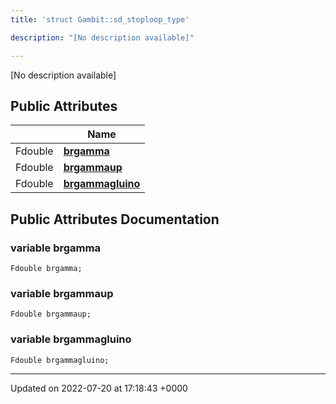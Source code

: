 ```yaml
---
title: 'struct Gambit::sd_stoploop_type'

description: "[No description available]"

---
```









[No description available]

## Public Attributes

|                | Name           |
| -------------- | -------------- |
| Fdouble | **[brgamma](/documentation/code/classes/structgambit_1_1sd__stoploop__type/#variable-brgamma)**  |
| Fdouble | **[brgammaup](/documentation/code/classes/structgambit_1_1sd__stoploop__type/#variable-brgammaup)**  |
| Fdouble | **[brgammagluino](/documentation/code/classes/structgambit_1_1sd__stoploop__type/#variable-brgammagluino)**  |

## Public Attributes Documentation

### variable brgamma

```
Fdouble brgamma;
```


### variable brgammaup

```
Fdouble brgammaup;
```


### variable brgammagluino

```
Fdouble brgammagluino;
```


-------------------------------

Updated on 2022-07-20 at 17:18:43 +0000